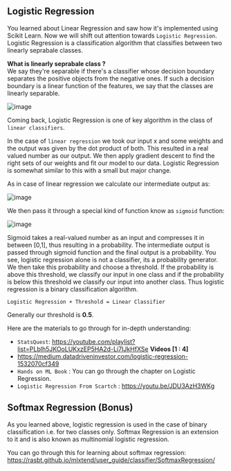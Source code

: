 ## Logistic Regression

You learned about Linear Regression and saw how it's implemented using Scikit Learn. Now we will shift out attention towards `Logistic Regression`.
<br>
Logistic Regression is a classification algorithm that classifies between two linearly seprabale classes.

**What is linearly seprabale class ?**
<br>
We say they're separable if there's a classifier whose decision boundary separates the positive objects from the negative ones. If such a decision boundary is a linear function of the features, we say that the classes are linearly separable.

  ![image](https://github.com/Robotics-Club-IIT-BHU/Robotics-Camp-2023/assets/98597396/72b64a85-40f8-46eb-a4e9-bc5744071326)
  <br>
  

Coming back, Logistic Regression is one of key algorithm in the class of `linear classifiers`.<br>

In the case of `linear regression` we took our input x and some weights and the output was
given by the dot product of both. This resulted in a real valued number as our output. We then apply gradient descent to find the right sets of our weights and fit 
our model to our data. Logistic Regression is somewhat similar to this with a small but major change.<br>

As in case of linear regression we calculate our intermediate output as:

![image](https://github.com/Robotics-Club-IIT-BHU/Robotics-Camp-2023/assets/98597396/e6583f6a-a08e-47d8-a89d-5402558bd0b2)

We then pass it through a special kind of function know as `sigmoid` function:

![image](https://github.com/Robotics-Club-IIT-BHU/Robotics-Camp-2023/assets/98597396/f4fa44a4-e42b-438f-aea6-53fed030b6fc)

Sigmoid takes a real-valued number as an input and compresses it in between [0,1],  thus resulting in a probability. The intermediate output is passed through sigmoid function and the final output is a probability. You see, logistic regression alone is not a classifier, its a probability generator. We then take this probability and choose a threshold. If the probability is above this threshold, we classify our input in one class and if the probability is below this threshold we classify our input into another class. Thus logistic regression is a binary classification algorithm.

`Logistic Regression + Threshold = Linear Classifier`<br>

Generally our threshold is **0.5**.<br>

Here are the materials to go through for in-depth understanding:
* `StatsQuest`: https://youtube.com/playlist?list=PLblh5JKOoLUKxzEP5HA2d-Li7IJkHfXSe **Videos [1 : 4]**
* https://medium.datadriveninvestor.com/logistic-regression-1532070cf349
* `Hands on ML Book` : You can go through the chapter on Logistic Regression.
* `Logistic Regression From Scartch` : https://youtu.be/JDU3AzH3WKg

## Softmax Regression (Bonus)

As you learned above, logistic regression is used in the case of binary classification i.e. for two classes only. Softmax Regression is an extension to it
and is also known as multinomial logistic regression.

You can go through this for learning about softmax regression: https://rasbt.github.io/mlxtend/user_guide/classifier/SoftmaxRegression/




